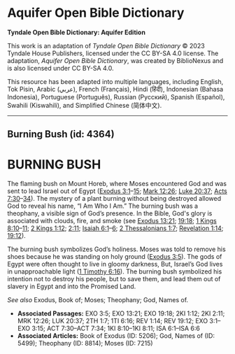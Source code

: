 # Aquifer Open Bible Dictionary

**Tyndale Open Bible Dictionary: Aquifer Edition**

This work is an adaptation of *Tyndale Open Bible Dictionary* © 2023 Tyndale House Publishers, licensed under the CC BY\-SA 4\.0 license. The adaptation, *Aquifer Open Bible Dictionary*, was created by BiblioNexus and is also licensed under CC BY\-SA 4\.0\.

This resource has been adapted into multiple languages, including English, Tok Pisin, Arabic (عربي), French (Français), Hindi (हिंदी), Indonesian (Bahasa Indonesia), Portuguese (Português), Russian (Русский), Spanish (Español), Swahili (Kiswahili), and Simplified Chinese (简体中文).



--------------------------------

## Burning Bush (id: 4364)

BURNING BUSH
============

The flaming bush on Mount Horeb, where Moses encountered God and was sent to lead Israel out of Egypt ([Exodus 3:1](https://ref.ly/Exod3:1-Exod3:15)–[15](https://ref.ly/Exod3:1-Exod3:15); [Mark 12:26](https://ref.ly/Mark12:26); [Luke 20:37](https://ref.ly/Luke20:37); [Acts 7:30](https://ref.ly/Acts7:30-Acts7:34)–[34](https://ref.ly/Acts7:30-Acts7:34)). The mystery of a plant burning without being destroyed allowed God to reveal his name, “I Am Who I Am.” The burning bush was a theophany, a visible sign of God’s presence. In the Bible, God's glory is associated with clouds, fire, and smoke (see [Exodus 13:21](https://ref.ly/Exod13:21); [19:18](https://ref.ly/Exod19:18); [1 Kings 8:10](https://ref.ly/1Kgs8:10-1Kgs8:11)–[11](https://ref.ly/1Kgs8:10-1Kgs8:11); [2 Kings 1:12](https://ref.ly/2Kgs1:12); [2:11](https://ref.ly/2Kgs2:11); [Isaiah 6:1](https://ref.ly/Isa6:1-Isa6:6)–[6](https://ref.ly/Isa6:1-Isa6:6); [2 Thessalonians 1:7](https://ref.ly/2Thess1:7); [Revelation 1:14](https://ref.ly/Rev1:14); [19:12](https://ref.ly/Rev19:12)).

The burning bush symbolizes God’s holiness. Moses was told to remove his shoes because he was standing on holy ground ([Exodus 3:5](https://ref.ly/Exod3:5)). The gods of Egypt were often thought to live in gloomy darkness, But, Israel’s God lives in unapproachable light ([1 Timothy 6:16](https://ref.ly/1Tim6:16)). The burning bush symbolized his intention not to destroy his people, but to save them, and lead them out of slavery in Egypt and into the Promised Land.

*See also* Exodus, Book of; Moses; Theophany; God, Names of.

* **Associated Passages:** EXO 3:5; EXO 13:21; EXO 19:18; 2KI 1:12; 2KI 2:11; MRK 12:26; LUK 20:37; 2TH 1:7; 1TI 6:16; REV 1:14; REV 19:12; EXO 3:1–EXO 3:15; ACT 7:30–ACT 7:34; 1KI 8:10–1KI 8:11; ISA 6:1–ISA 6:6
* **Associated Articles:** Book of Exodus (ID: 5206); God, Names of (ID: 5499); Theophany (ID: 8814); Moses (ID: 7215)

